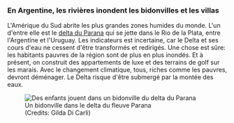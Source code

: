 ### En Argentine, les rivières inondent les bidonvilles et les villas

L'Amérique du Sud abrite les plus grandes zones humides du monde. L'un d'entre elle est le [delta du Parana](https://correctiv.org/recherchen/klima/artikel/2017/07/28/steigende-meere-argentinien-parana-tigre/) qui se jette dans le Rio de la Plata, entre l'Argentine et l'Uruguay. Les indicateurs est incertaine, car le Delta et ses cours d'eau ne cessent d'être transformés et redirigés. Une chose est sûre: les habitants pauvres de la région sont de plus en plus inondés. Et à présent, on construit des appartements de luxe et des terrains de golf sur les marais. Avec le changement climatique, tous, riches comme les pauvres, devront déménager. Le Delta risque d'être submergé par la montée des eaux.

<figure>
  <img alt="Des enfants jouent dans un bidonville du delta du Parana" src="/assets/content/argentina.jpg" />
  <figcaption>Un bidonville dans le delta du fleuve Parana (Credits:&nbsp;Gilda&nbsp;Di&nbsp;Carli)
  </figcaption>
</figure>

